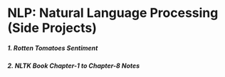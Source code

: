 # NLP: Natural Language Processing (Side Projects)
##### 1. Rotten Tomatoes Sentiment
##### 2. NLTK Book Chapter-1 to Chapter-8 Notes
